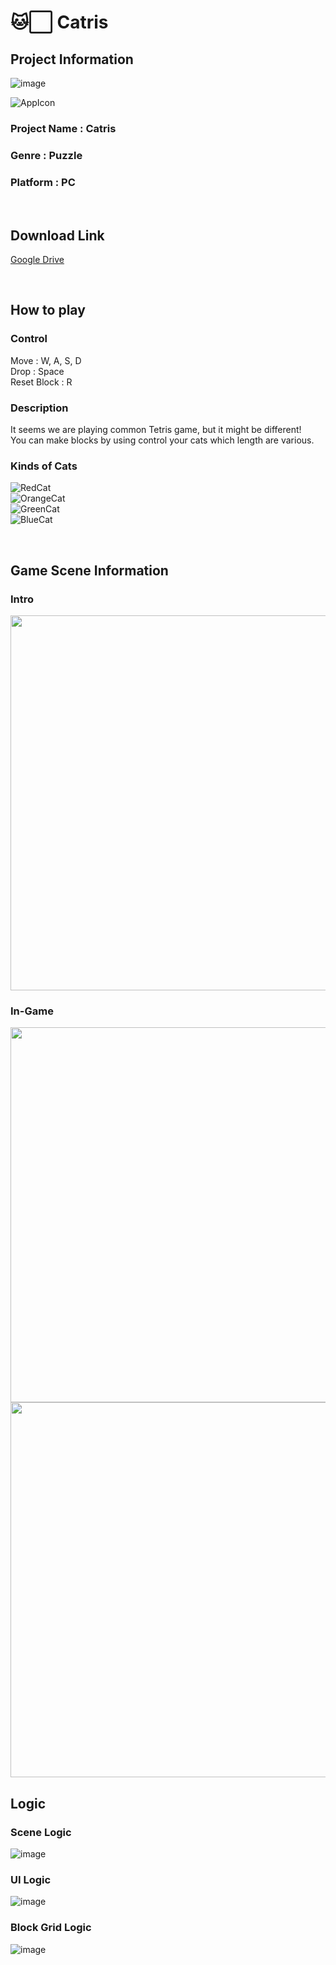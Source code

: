 # 🐱⬜ Catris

## Project Information

![image](https://github.com/user-attachments/assets/558fe5e2-846a-4071-9f1f-bd22a32df1d2)

![AppIcon](https://github.com/user-attachments/assets/6bfe554a-808d-4bc8-a006-ae922eef66cf)
### Project Name : Catris
### Genre : Puzzle
### Platform : PC
 
 
<br/>

## Download Link

[Google Drive](https://drive.google.com/file/d/1MIJ9-SWW2mO4-2fJ0VR3O4GM6xFiHWRx/view?usp=sharing)

<br/>

## How to play

### Control

Move : W, A, S, D<br/>
Drop : Space<br/>
Reset Block : R<br/>

### Description

It seems we are playing common Tetris game, but it might be different!<br/>
You can make blocks by using control your cats which length are various.

### Kinds of Cats

![RedCat](https://github.com/user-attachments/assets/45bb34d6-bd6c-4e12-938a-c474c858c34d)<br/>
![OrangeCat](https://github.com/user-attachments/assets/6c593cf2-3a4a-471d-99f8-657f380cbf12)<br/>
![GreenCat](https://github.com/user-attachments/assets/404edff8-8a33-42cb-92a6-77fdaa3200e5)<br/>
![BlueCat](https://github.com/user-attachments/assets/9b863a4f-b51a-4bf6-8608-6d454833a938)


<br />

## Game Scene Information
### Intro
<img src="https://github.com/user-attachments/assets/c5308931-27fb-44f5-aa47-a1e61bff6d7d"  width="600"/>

### In-Game
<img src="https://github.com/user-attachments/assets/888febe8-c334-495c-920a-2dfc239229a7"  width="600"/>
<img src="https://github.com/user-attachments/assets/8ba54623-8220-4e1b-a64a-ecca20773a00"  width="600"/>

<br/>

## Logic

### Scene Logic
![image](https://github.com/user-attachments/assets/53a8028c-f01e-403f-8483-6040ad4a2fb5)

### UI Logic
![image](https://github.com/user-attachments/assets/7c660b21-a47f-4092-97f7-3d14265487fd)

### Block Grid Logic
![image](https://github.com/user-attachments/assets/5859eeb7-26f9-4736-8d2e-aabf47fae9ab)





